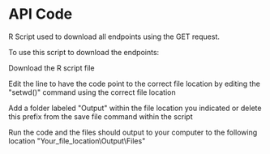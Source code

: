 # API Code
R Script used to download all endpoints using the GET request.

To use this script to download the endpoints:
  
  Download the R script file
  
  Edit the line to have the code point to the correct file location by editing the "setwd()" command using the correct file location
  
  Add a folder labeled "Output" within the file location you indicated or delete this prefix from the save file command within the script
  
  Run the code and the files should output to your computer to the following location "Your_file_location\Output\Files"
